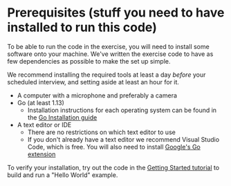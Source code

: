 # Prerequisites (stuff you need to have installed to run this code)

To be able to run the code in the exercise, you will need to install some software onto your machine.  We've written the exercise code to have as few dependencies as possible to make the set up simple.

We recommend installing the required tools at least a day _before_ your scheduled interview, and setting aside at least an hour for it.

* A computer with a microphone and preferably a camera
* Go (at least 1.13)
  * Installation instructions for each operating system can be found in the [Go Installation guide](https://golang.org/doc/install)
* A text editor or IDE
  * There are no restrictions on which text editor to use
  * If you don't already have a text editor we recommend Visual Studio Code, which is free. You will also need to install [Google's Go extension](https://marketplace.visualstudio.com/items?itemName=golang.Go)

To verify your installation, try out the code in the [Getting Started tutorial](https://golang.org/doc/tutorial/getting-started) to build and run a "Hello World" example.

